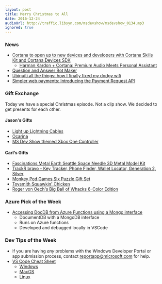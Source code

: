 ```yaml
---
layout: post
title: Merry Christmas to All
date: 2016-12-24
audioUrl: http://traffic.libsyn.com/msdevshow/msdevshow_0134.mp3
ignored: true
---
```


### News

 - [Cortana to open up to new devices and developers with Cortana Skills Kit and Cortana Devices SDK](https://blogs.windows.com/buildingapps/2016/12/13/cortana-skills-kit-cortana-devices-sdk-announcement/)
   - [Harman Kardon + Cortana: Premium Audio Meets Personal Assistant](https://youtu.be/bikRuaJAv5g)
 - [Question and Answer Bot Maker](https://qnamaker.ai/)
 - [Ubiquiti all the things: how I finally fixed my dodgy wifi](https://www.troyhunt.com/ubiquiti-all-the-things-how-i-finally-fixed-my-dodgy-wifi/)
 - [Simpler web payments: Introducing the Payment Request API](https://blogs.windows.com/msedgedev/2016/12/15/payment-request-api-edge/)

### Gift Exchange 

Today we have a special Christmas episode. Not a clip show. We decided to get presents for each other.

#### Jason's Gifts

-   [Light up Lightning Cables](https://geek.wish.com/c/566e319886d12650321a835a)
-   [Ocarina](https://geek.wish.com/c/56c8096afcbaca42501aa5ee)
-   [MS Dev Show themed Xbox One Controller](https://xboxdesignlab.xbox.com/en-US/view/0_cade9b27-f6f8-4761-9426-a2efcccce587)

#### Carl's Gifts

 - [Fascinations Metal Earth Seattle Space Needle 3D Metal Model Kit](http://amzn.to/2io58LM)
 - [TrackR bravo - Key Tracker, Phone Finder, Wallet Locator,  Generation 2, Silver](http://amzn.to/2i2A2wU)
 - [Monkey Pod Games Six Puzzle Gift Set](http://amzn.to/2h9OmPv)
 - [Toysmith Squawkin' Chicken](http://amzn.to/2hgkK6o)
 - [Roger von Oech's Big Ball of Whacks 6-Color Edition](http://amzn.to/2ia8LpB)

### Azure Pick of the Week

 - [Accessing DocDB from Azure Functions using a Mongo interface](https://github.com/ytechie/azure-function-docdb-update-server)
   - DocumentDB with a MongoDB interface
   - Runs on Azure functions
   - Developed and debugged locally in VSCode

### Dev Tips of the Week 

 - If you are having *any* problems with the Windows Developer Portal or app submission process, contact [reportapp@microsoft.com](mailto:reportapp@microsoft.com) for help.
 - [VS Code Cheat Sheet](https://twitter.com/code/status/810204090751815680)
   - [Windows](https://code.visualstudio.com/shortcuts/keyboard-shortcuts-windows.pdf)
   - [MacOS](https://code.visualstudio.com/shortcuts/keyboard-shortcuts-macos.pdf)
   - [Linux](https://code.visualstudio.com/shortcuts/keyboard-shortcuts-linux.pdf)